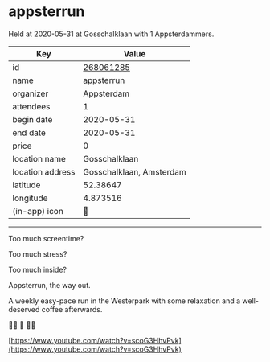 # appsterrun
Held at 2020-05-31 at Gosschalklaan with 1 Appsterdammers.
        
|Key|Value
|---|---|
|id|[268061285](https://www.meetup.com/appsterdam/events/268061285/)|
|name|appsterrun|
|organizer|Appsterdam|
|attendees|1|
|begin date|2020-05-31|
|end date|2020-05-31|
|price|0|
|location name|Gosschalklaan|
|location address|Gosschalklaan, Amsterdam|
|latitude|52.38647|
|longitude|4.873516|
|(in-app) icon|🏃|

---

Too much screentime?

Too much stress?

Too much inside?

Appsterrun, the way out.

A weekly easy-pace run in the Westerpark with some relaxation and a well-deserved coffee afterwards.

🏃‍♀️ 🏃 🏃‍♀️

[https://www.youtube.com/watch?v=scoG3HhvPvk](https://www.youtube.com/watch?v=scoG3HhvPvk)


